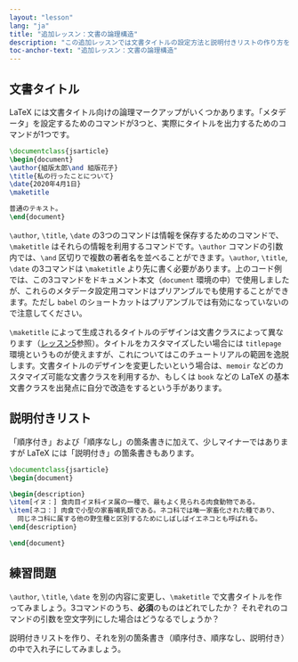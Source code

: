 ```yaml
---
layout: "lesson"
lang: "ja"
title: "追加レッスン：文書の論理構造"
description: "この追加レッスンでは文書タイトルの設定方法と説明付きリストの作り方を解説します。"
toc-anchor-text: "追加レッスン：文書の論理構造"
---
```


## 文書タイトル

LaTeX には文書タイトル向けの論理マークアップがいくつかあります。「メタデータ」を設定するためのコマンドが3つと、実際にタイトルを出力するためのコマンドが1つです。

```latex
\documentclass{jsarticle}
\begin{document}
\author{組版太郎\and 組版花子}
\title{私の行ったことについて}
\date{2020年4月1日}
\maketitle

普通のテキスト。
\end{document}
```

`\author`, `\title`, `\date` の3つのコマンドは情報を保存するためのコマンドで、`\maketitle` はそれらの情報を利用するコマンドです。`\author` コマンドの引数内では、`\and` 区切りで複数の著者名を並べることができます。`\author`, `\title`, `\date` の3コマンドは `\maketitle` より先に書く必要があります。上のコード例では、この3コマンドをドキュメント本文（`document` 環境の中）で使用しましたが、これらのメタデータ設定用コマンドはプリアンブルでも使用することができます。ただし `babel` のショートカットはプリアンブルでは有効になっていないので注意してください。

`\maketitle` によって生成されるタイトルのデザインは文書クラスによって異なります（[レッスン5](lesson-05)参照）。タイトルをカスタマイズしたい場合には `titlepage` 環境というものが使えますが、これについてはこのチュートリアルの範囲を逸脱します。文書タイトルのデザインを変更したいという場合は、`memoir` などのカスタマイズ可能な文書クラスを利用するか、もしくは `book` などの LaTeX の基本文書クラスを出発点に自分で改造をするという手があります。

## 説明付きリスト

「順序付き」および「順序なし」の箇条書きに加えて、少しマイナーではありますが LaTeX には「説明付き」の箇条書きもあります。

```latex
\documentclass{jsarticle}
\begin{document}

\begin{description}
\item[イヌ：] 食肉目イヌ科イヌ属の一種で、最もよく見られる肉食動物である。
\item[ネコ：] 肉食で小型の家畜哺乳類である。ネコ科では唯一家畜化された種であり、
  同じネコ科に属する他の野生種と区別するためにしばしばイエネコとも呼ばれる。
\end{description}

\end{document}
```

## 練習問題

`\author`, `\title`, `\date` を別の内容に変更し、`\maketitle` で文書タイトルを作ってみましょう。3コマンドのうち、**必須**のものはどれでしたか？ それぞれのコマンドの引数を空文字列にした場合はどうなるでしょうか？

説明付きリストを作り、それを別の箇条書き（順序付き、順序なし、説明付き）の中で入れ子にしてみましょう。
